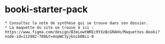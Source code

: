 # booki-starter-pack

    * Consultez la note de synthèse qui se trouve dans son dossier.
    * La maquette du site se trouve à ici : https://www.figma.com/design/B3eLowtWREc9YXzBcGRAHn/Maquettes-Booki?node-id=112982-708&t=4opWC3yjkoib0Bii-0